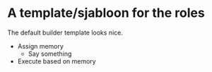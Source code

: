 # A template/sjabloon for the roles
The default builder template looks nice.

- Assign memory
   - Say something
- Execute based on memory
